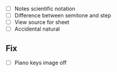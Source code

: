 - [ ] Notes scientific notation
- [ ] Difference between semitone and step
- [ ] View source for sheet
- [ ] Accidental natural

## Fix

- [ ] Piano keys image off
